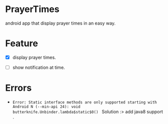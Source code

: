 # PrayerTimes
android app that display prayer times in an easy way.

# Feature
- [X] display prayer times.
- [ ] show notification at time.



# Errors 

- `Error: Static interface methods are only supported starting with Android N (--min-api 24): void butterknife.Unbinder.lambda$static$0() `
  Solution :> add java8 support . 
